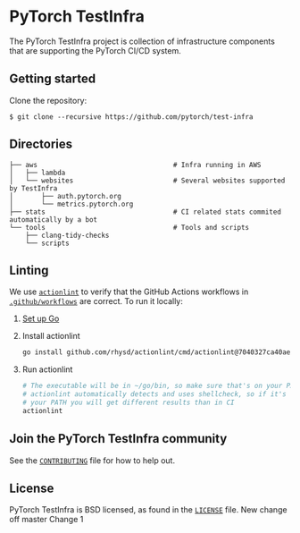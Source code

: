 # PyTorch TestInfra

The PyTorch TestInfra project is collection of infrastructure components that are
supporting the PyTorch CI/CD system.

## Getting started

Clone the repository:

```shell
$ git clone --recursive https://github.com/pytorch/test-infra
```

## Directories

```
├── aws                                  # Infra running in AWS
│   ├── lambda
│   └── websites                         # Several websites supported by TestInfra
│       ├── auth.pytorch.org
│       └── metrics.pytorch.org
├── stats                                # CI related stats commited automatically by a bot
└── tools                                # Tools and scripts
    ├── clang-tidy-checks
    └── scripts
```

## Linting

We use [`actionlint`](https://github.com/rhysd/actionlint) to verify that the GitHub Actions workflows in [`.github/workflows`](github/workflows) are correct. To run it locally:

1. [Set up Go](https://golang.org/doc/install)
2. Install actionlint

    ```bash
    go install github.com/rhysd/actionlint/cmd/actionlint@7040327ca40aefd92888871131adc30c7d9c1b6d
    ```
3. Run actionlint

    ```bash
    # The executable will be in ~/go/bin, so make sure that's on your PATH
    # actionlint automatically detects and uses shellcheck, so if it's not in
    # your PATH you will get different results than in CI
    actionlint
    ```

## Join the PyTorch TestInfra community
See the [`CONTRIBUTING`](CONTRIBUTING.md) file for how to help out.

## License
PyTorch TestInfra is BSD licensed, as found in the [`LICENSE`](LICENSE) file.
New change off master
Change 1
